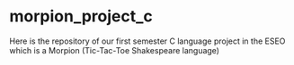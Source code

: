 # morpion_project_c

Here is the repository of our first semester C language project in the ESEO which is a Morpion (Tic-Tac-Toe Shakespeare language)
